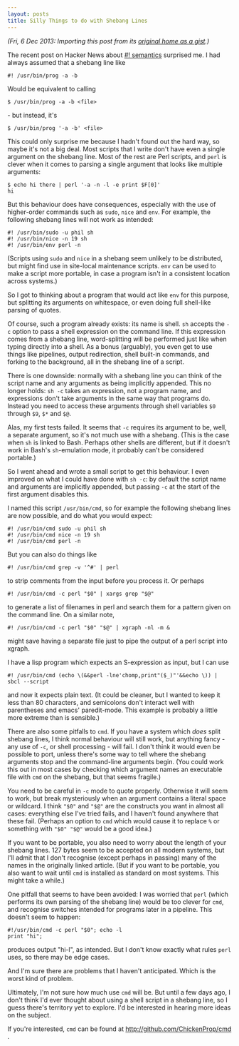 ```yaml
---
layout: posts
title: Silly Things to do with Shebang Lines
---
```

*(Fri, 6 Dec 2013: Importing this post from its [original home as a gist](https://gist.github.com/ChickenProp/492976).)*

The recent post on Hacker News about [#! semantics](http://news.ycombinator.com/item?id=1536776) surprised me. I had always assumed that a shebang line like

    #! /usr/bin/prog -a -b

Would be equivalent to calling

    $ /usr/bin/prog -a -b <file>

\- but instead, it's

    $ /usr/bin/prog '-a -b' <file>

This could only surprise me because I hadn't found out the hard way, so maybe it's not a big deal. Most scripts that I write don't have even a single argument on the shebang line. Most of the rest are Perl scripts, and `perl` is clever when it comes to parsing a single argument that looks like multiple arguments:

    $ echo hi there | perl '-a -n -l -e print $F[0]'
    hi

But this behaviour does have consequences, especially with the use of higher-order commands such as `sudo`, `nice` and `env`. For example, the following shebang lines will not work as intended:

    #! /usr/bin/sudo -u phil sh
    #! /usr/bin/nice -n 19 sh
    #! /usr/bin/env perl -n

(Scripts using `sudo` and `nice` in a shebang seem unlikely to be distributed, but might find use in site-local maintenance scripts. `env` can be used to make a script more portable, in case a program isn't in a consistent location across systems.)

So I got to thinking about a program that would act like `env` for this purpose, but splitting its arguments on whitespace, or even doing full shell-like parsing of quotes.

Of course, such a program already exists: its name is shell. `sh` accepts the `-c` option to pass a shell expression on the command line. If this expression comes from a shebang line, word-splitting will be performed just like when typing directly into a shell. As a bonus (arguably), you even get to use things like pipelines, output redirection, shell built-in commands, and forking to the background, all in the shebang line of a script.

There is one downside: normally with a shebang line you can think of the script name and any arguments as being implicitly appended. This no longer holds: `sh -c` takes an expression, not a program name, and expressions don't take arguments in the same way that programs do. Instead you need to access these arguments through shell variables `$0` through `$9`, `$*` and `$@`. 

Alas, my first tests failed. It seems that `-c` requires its argument to be, well, a separate argument, so it's not much use with a shebang. (This is the case when `sh` is linked to Bash. Perhaps other shells are different, but if it doesn't work in Bash's `sh`-emulation mode, it probably can't be considered portable.)

So I went ahead and wrote a small script to get this behaviour. I even improved on what I could have done with `sh -c`: by default the script name and arguments are implicitly appended, but passing `-c` at the start of the first argument disables this.

I named this script `/usr/bin/cmd`, so for example the following shebang lines are now possible, and do what you would expect:

    #! /usr/bin/cmd sudo -u phil sh
    #! /usr/bin/cmd nice -n 19 sh
    #! /usr/bin/cmd perl -n

But you can also do things like

    #! /usr/bin/cmd grep -v '^#' | perl

to strip comments from the input before you process it. Or perhaps

    #! /usr/bin/cmd -c perl "$0" | xargs grep "$@"

to generate a list of filenames in perl and search them for a pattern given on the command line. On a similar note,

    #! /usr/bin/cmd -c perl "$0" "$@" | xgraph -nl -m &

might save having a separate file just to pipe the output of a perl script into xgraph.

I have a lisp program which expects an S-expression as input, but I can use

    #! /usr/bin/cmd (echo \(&&perl -lne'chomp,print"($_)"'&&echo \)) | sbcl --script

and now it expects plain text. (It could be cleaner, but I wanted to keep it less than 80 characters, and semicolons don't interact well with parentheses and emacs' paredit-mode. This example is probably a little more extreme than is sensible.)

There are also some pitfalls to `cmd`. If you have a system which *does* split shebang lines, I think normal behaviour will still work, but anything fancy - any use of `-c`, or shell processing - will fail. I don't think it would even be possible to port, unless there's some way to tell where the shebang arguments stop and the command-line arguments begin. (You could work this out in most cases by checking which argument names an executable file with `cmd` on the shebang, but that seems fragile.)

You need to be careful in `-c` mode to quote properly. Otherwise it will seem to work, but break mysteriously when an argument contains a literal space or wildcard. I think `"$0"` and `"$@"` are the constructs you want in almost all cases: everything else I've tried fails, and I haven't found anywhere that these fail. (Perhaps an option to `cmd` which would cause it to replace `%` or something with `"$0" "$@"` would be a good idea.)

If you want to be portable, you also need to worry about the length of your shebang lines. 127 bytes seem to be accepted on all modern systems, but I'll admit that I don't recognise (except perhaps in passing) many of the names in the originally linked article. (But if you want to be portable, you also want to wait until `cmd` is installed as standard on most systems. This might take a while.)

One pitfall that seems to have been avoided: I was worried that `perl` (which performs its own parsing of the shebang line) would be too clever for `cmd`, and recognise switches intended for programs later in a pipeline. This doesn't seem to happen:

    #!/usr/bin/cmd -c perl "$0"; echo -l
    print "hi";

produces output "hi-l", as intended. But I don't know exactly what rules `perl` uses, so there may be edge cases.

And I'm sure there are problems that I haven't anticipated. Which is the worst kind of problem.

Ultimately, I'm not sure how much use `cmd` will be. But until a few days ago, I don't think I'd ever thought about using a shell script in a shebang line, so I guess there's territory yet to explore. I'd be interested in hearing more ideas on  the subject.

If you're interested, `cmd` can be found at http://github.com/ChickenProp/cmd .
